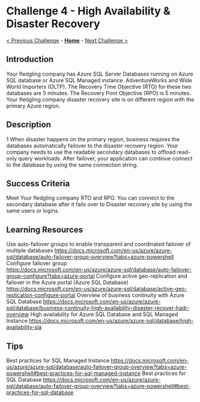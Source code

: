 # Challenge 4 - High Availability & Disaster Recovery

[< Previous Challenge](./Challenge03.md) - **[Home](../../README.md)** - [Next Challenge >](./Challenge05.md)

## Introduction 
Your fledgling company has Azure SQL Server Databases running on Azure SQL database or Azure SQL Managed instance. AdventureWorks and Wide World Importers (OLTP). The Recovery Time Objective (RTO) for these two databases are 5 minutes. The Recovery Pont Objective (RPO) is 5 minutes. Your fledgling company disaster recovery site is on different region with the primary Azure region. 

## Description
1 When disaster happens on the primary region, business requires the databases automatically failover to the disaster recovery region. Your company needs to use the readable secondary databases to offload read-only query workloads. After failover, your application can continue connect to the database by using the same connection string.

## Success Criteria
Meet Your fledgling company RTO and RPO. You can connect to the secondary database after it fails over to Disaster recovery site by using the same users or logins. 

## Learning Resources
Use auto-failover groups to enable transparent and coordinated failover of multiple databases 
https://docs.microsoft.com/en-us/azure/azure-sql/database/auto-failover-group-overview?tabs=azure-powershell
Configure failover group  
https://docs.microsoft.com/en-us/azure/azure-sql/database/auto-failover-group-configure?tabs=azure-portal
Configure active geo-replication and failover in the Azure portal (Azure SQL Database) 
https://docs.microsoft.com/en-us/azure/azure-sql/database/active-geo-replication-configure-portal
Overview of business continuity with Azure SQL Database
https://docs.microsoft.com/en-us/azure/azure-sql/database/business-continuity-high-availability-disaster-recover-hadr-overview
High availability for Azure SQL Database and SQL Managed Instance
https://docs.microsoft.com/en-us/azure/azure-sql/database/high-availability-sla

## Tips
Best practices for SQL Managed Instance
https://docs.microsoft.com/en-us/azure/azure-sql/database/auto-failover-group-overview?tabs=azure-powershell#best-practices-for-sql-managed-instance
Best practices for SQL Database 
https://docs.microsoft.com/en-us/azure/azure-sql/database/auto-failover-group-overview?tabs=azure-powershell#best-practices-for-sql-database


